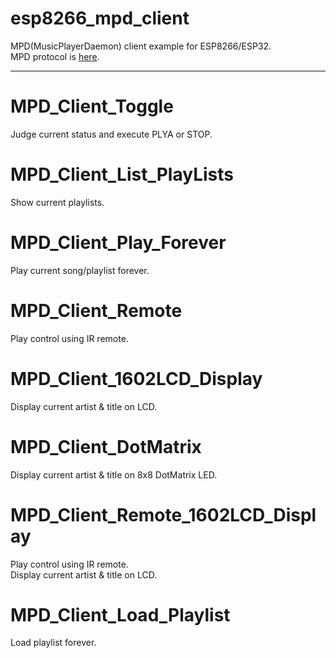 # esp8266_mpd_client
MPD(MusicPlayerDaemon) client example for ESP8266/ESP32.    
MPD protocol is [here](https://github.com/MusicPlayerDaemon/MPD/blob/master/doc/protocol.rst).   

---

# MPD_Client_Toggle   
Judge current status and execute PLYA or STOP.   

# MPD_Client_List_PlayLists   
Show current playlists.   

# MPD_Client_Play_Forever   
Play current song/playlist forever.   

# MPD_Client_Remote   
Play control using IR remote.   

# MPD_Client_1602LCD_Display   
Display current artist & title on LCD.   

# MPD_Client_DotMatrix   
Display current artist & title on 8x8 DotMatrix LED.   

# MPD_Client_Remote_1602LCD_Display   
Play control using IR remote.   
Display current artist & title on LCD.   

# MPD_Client_Load_Playlist   
Load playlist forever.   


